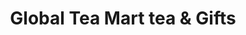 ---
title: "Global Tea Mart tea & Gifts"
url: /chandler/global-tea-mart-tea-and-gifts/
shop: tea
---